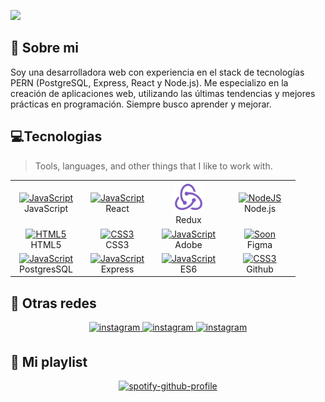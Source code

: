 ![](https://res.cloudinary.com/dj8p0rdxn/image/upload/v1674979344/y7shbl3nh4309offf6a4.png)


## 🌱 Sobre mi

Soy una desarrolladora web con experiencia en el stack de tecnologías PERN (PostgreSQL, Express, React y Node.js). Me especializo en la
creación de aplicaciones web,  utilizando las últimas tendencias y mejores prácticas en programación. Siempre busco aprender y mejorar. 

 <h2 align="left" id="macropower-tech">💻Tecnologias </h2>

> Tools, languages, and other things that I like to work with.

<table align="center">
    <tr>
    <td align="center" width="100">
      <a href="#">
        <img src="https://upload.wikimedia.org/wikipedia/commons/9/99/Unofficial_JavaScript_logo_2.svg" width="50" height="50" alt="JavaScript" />
      </a>
      <br>JavaScript
    </td>
      <td align="center" width="100">
      <a href="#">
        <img src="https://cdn.worldvectorlogo.com/logos/react-2.svg" width="50" height="50" alt="JavaScript" />
      </a>
      <br>React
    </td> 
    <td align="center" width="100">
      <a href="#">
        <img src="https://raw.githubusercontent.com/sachinverma53121/sachinverma53121/master/icons/redux.png" width="50" height="50" alt="Redux" />
      </a>
      <br>Redux
    </td>
    </td> 
    <td align="center" width="100">
      <a href="#">
        <img src="https://upload.wikimedia.org/wikipedia/commons/d/d9/Node.js_logo.svg" width="50" height="50" alt="NodeJS" />
      </a>
      <br>Node.js
    </td>
    <tr>
    <td align="center" width="100">
      <a href="#">
        <img src="https://upload.wikimedia.org/wikipedia/commons/6/61/HTML5_logo_and_wordmark.svg" width="50" height="50" alt="HTML5" />
      </a>
      <br>HTML5
    </td>
    <td align="center" width="100">
      <a href="#">
        <img src="https://upload.wikimedia.org/wikipedia/commons/d/d5/CSS3_logo_and_wordmark.svg" width="50" height="50" alt="CSS3" />
      </a>
      <br>CSS3
    </td>
   <td align="center" width="100">
      <a href="#">
        <img src="https://cdn.worldvectorlogo.com/logos/adobe-illustrator-cc-2019.svg" width="50" height="50" alt="JavaScript" />
      </a>
      <br>Adobe
    </td>
    <td align="center" width="100">
      <a href="#">
        <img src="https://upload.wikimedia.org/wikipedia/commons/3/33/Figma-logo.svg" width="50" height="50" alt="Soon" />
      </a>
      <br>Figma
    </td>

<tr>
    <td align="center" width="100">
      <a href="#">
        <img src="https://cdn.jsdelivr.net/gh/devicons/devicon/icons/mysql/mysql-original.svg" width="50" height="50" alt="JavaScript" />
      </a>
      <br>PostgresSQL
    </td>
   <td align="center" width="100">
      <a href="#">
        <img src="https://cdn.worldvectorlogo.com/logos/express-109.svg" width="50" height="50" alt="JavaScript" />
      </a>
      <br>Express
    </td>
 <td align="center" width="100">
      <a href="#">
        <img src="https://cdn.worldvectorlogo.com/logos/es6.svg" width="50" height="50" alt="JavaScript" />
      </a>
      <br>ES6
    </td>
       <td align="center" width="100">
   <a href="#">
   <img src="https://cdn.jsdelivr.net/gh/devicons/devicon/icons/github/github-original.svg" width="50" height="50" alt="CSS3" />
   </a>
  <br>Github
   </td>
      </tr>


  </tr>
</table>

## 🌻 Otras redes 

<div align="center"   >
<a href="https://portfolio-gx4h.vercel.app/" target="_blank">
<img   with="80px" height="35px"  src=https://res.cloudinary.com/dj8p0rdxn/image/upload/v1675093814/hvbz8rpkeyhrihsttyt5.png alt=instagram style="margin-bottom: 5px;" />
</a>

<a href="https://www.linkedin.com/in/aylen-gorosito-a252a5243/" target="_blank">
<img   with="80px" height="35px"  src=https://res.cloudinary.com/dj8p0rdxn/image/upload/v1675093785/upgthyn9fm8jj2hsxjuj.png  alt=instagram style="margin-bottom: 5px;" />
</a>


<a href="https://www.behance.net/aylengorosito" target="_blank">
<img with="80px" height="35px" src=https://res.cloudinary.com/dj8p0rdxn/image/upload/v1675093778/e5p5rowpzeue1c6jwpw7.png   alt=instagram style="margin-bottom: 5px;" />
</a>



</div>

## 🌈 Mi playlist 

<div align="center">

[![spotify-github-profile](https://spotify-github-profile.vercel.app/api/view?uid=31hnp35jvepmw64r3wyajx2lg2jy&cover_image=true&theme=default&show_offline=false&background_color=050505&bar_color=53b14f&bar_color_cover=true)](https://spotify-github-profile.vercel.app/api/view?uid=31hnp35jvepmw64r3wyajx2lg2jy&redirect=true)

</div>
